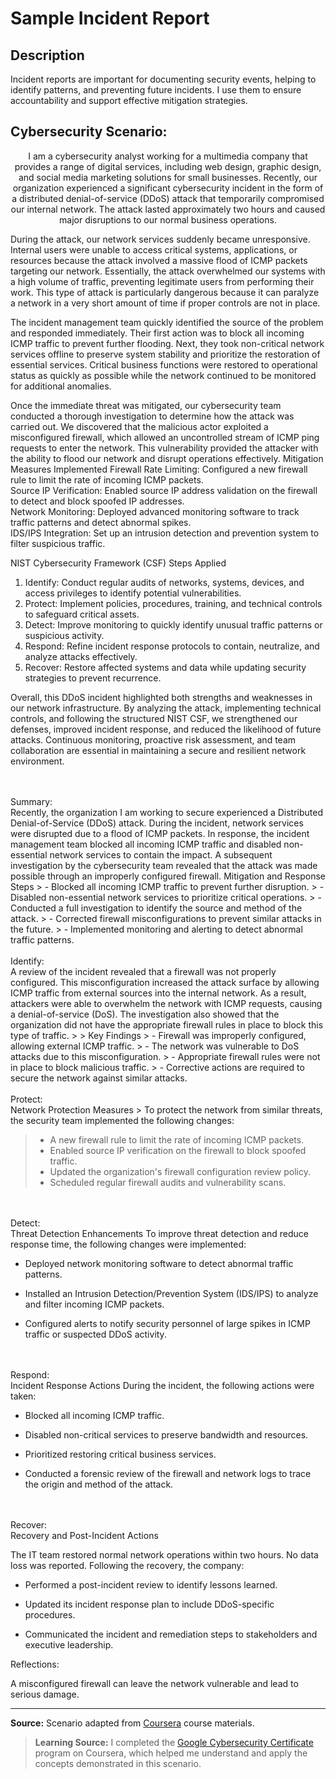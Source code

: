 <h1> Sample Incident Report</h1>

 

<h2>Description</h2>
Incident reports are important for documenting security events, helping to identify patterns, and preventing future incidents. I use them to ensure accountability and support effective mitigation strategies.
<br />





<h2>Cybersecurity Scenario:</h2>

<p align="center">
  I am a cybersecurity analyst working for a multimedia company that provides a range of digital services, including web design, graphic design, and social media marketing solutions for small businesses. Recently, our organization experienced a significant cybersecurity incident in the form of a distributed denial-of-service (DDoS) attack that temporarily compromised our internal network. The attack lasted approximately two hours and caused major disruptions to our normal business operations.

During the attack, our network services suddenly became unresponsive. Internal users were unable to access critical systems, applications, or resources because the attack involved a massive flood of ICMP packets targeting our network. Essentially, the attack overwhelmed our systems with a high volume of traffic, preventing legitimate users from performing their work. This type of attack is particularly dangerous because it can paralyze a network in a very short amount of time if proper controls are not in place.

The incident management team quickly identified the source of the problem and responded immediately. Their first action was to block all incoming ICMP traffic to prevent further flooding. Next, they took non-critical network services offline to preserve system stability and prioritize the restoration of essential services. Critical business functions were restored to operational status as quickly as possible while the network continued to be monitored for additional anomalies.

Once the immediate threat was mitigated, our cybersecurity team conducted a thorough investigation to determine how the attack was carried out. We discovered that the malicious actor exploited a misconfigured firewall, which allowed an uncontrolled stream of ICMP ping requests to enter the network. This vulnerability provided the attacker with the ability to flood our network and disrupt operations effectively.
 Mitigation Measures Implemented
 Firewall Rate Limiting: Configured a new firewall rule to limit the rate of incoming ICMP packets.  
Source IP Verification: Enabled source IP address validation on the firewall to detect and block spoofed IP addresses.  
Network Monitoring: Deployed advanced monitoring software to track traffic patterns and detect abnormal spikes.  
IDS/IPS Integration: Set up an intrusion detection and prevention system to filter suspicious traffic.

 NIST Cybersecurity Framework (CSF) Steps Applied
1. Identify: Conduct regular audits of networks, systems, devices, and access privileges to identify potential vulnerabilities.  
2. Protect: Implement policies, procedures, training, and technical controls to safeguard critical assets.  
 3. Detect: Improve monitoring to quickly identify unusual traffic patterns or suspicious activity.  
4. Respond: Refine incident response protocols to contain, neutralize, and analyze attacks effectively.  
 5. Recover: Restore affected systems and data while updating security strategies to prevent recurrence.

 Overall, this DDoS incident highlighted both strengths and weaknesses in our network infrastructure. By analyzing the attack, implementing technical controls, and following the structured NIST CSF, we strengthened our defenses, improved incident response, and reduced the likelihood of future attacks. Continuous monitoring, proactive risk assessment, and team collaboration are essential in maintaining a secure and resilient network environment.

<br />
<br />
Summary:  <br/>
 Recently, the organization I am working to secure experienced a Distributed Denial-of-Service (DDoS) attack. During the incident, network services were disrupted due to a flood of ICMP packets. In response, the incident management team blocked all incoming ICMP traffic and disabled non-essential network services to contain the impact. A subsequent investigation by the cybersecurity team revealed that the attack was made possible through an improperly configured firewall.
 Mitigation and Response Steps
> - Blocked all incoming ICMP traffic to prevent further disruption.  
> - Disabled non-essential network services to prioritize critical operations.  
> - Conducted a full investigation to identify the source and method of the attack.  
> - Corrected firewall misconfigurations to prevent similar attacks in the future.  
> - Implemented monitoring and alerting to detect abnormal traffic patterns.  

<br />
<br />
Identify: <br/>
 A review of the incident revealed that a firewall was not properly configured. This misconfiguration increased the attack surface by allowing ICMP traffic from external sources into the internal network. As a result, attackers were able to overwhelm the network with ICMP requests, causing a denial-of-service (DoS). The investigation also showed that the organization did not have the appropriate firewall rules in place to block this type of traffic.
>
>  Key Findings
> - Firewall was improperly configured, allowing external ICMP traffic.  
> - The network was vulnerable to DoS attacks due to this misconfiguration.  
> - Appropriate firewall rules were not in place to block malicious traffic.  
> - Corrective actions are required to secure the network against similar attacks.

<br />
<br />
Protect:  <br/>
 Network Protection Measures
> To protect the network from similar threats, the security team implemented the following changes:

> - A new firewall rule to limit the rate of incoming ICMP packets.  
> - Enabled source IP verification on the firewall to block spoofed traffic.  
> - Updated the organization's firewall configuration review policy.  
> - Scheduled regular firewall audits and vulnerability scans.

<br />
<br />
Detect:  <br/>
Threat Detection Enhancements
 To improve threat detection and reduce response time, the following changes were implemented:

 - Deployed network monitoring software to detect abnormal traffic patterns.  

 - Installed an Intrusion Detection/Prevention System (IDS/IPS) to analyze and filter incoming ICMP packets.  

- Configured alerts to notify security personnel of large spikes in ICMP traffic or suspected DDoS activity.

<br />
<br />
Respond:  <br/>
Incident Response Actions
During the incident, the following actions were taken:
 
- Blocked all incoming ICMP traffic.  

 - Disabled non-critical services to preserve bandwidth and resources.  

 - Prioritized restoring critical business services.  
 
 - Conducted a forensic review of the firewall and network logs to trace the origin and method of the attack.

<br />
<br />
Recover:  <br/>
 Recovery and Post-Incident Actions

 The IT team restored normal network operations within two hours. No data loss was reported. Following the recovery, the company:

- Performed a post-incident review to identify lessons learned.
 
- Updated its incident response plan to include DDoS-specific procedures.  

- Communicated the incident and remediation steps to stakeholders and executive leadership.

Reflections:  <br/>

A misconfigured firewall can leave the network vulnerable and lead to serious damage.

<hr>
<p><strong>Source:</strong> Scenario adapted from <a href="https://www.coursera.org" target="_blank">Coursera</a> course materials.

> **Learning Source:** I completed the [Google Cybersecurity Certificate](https://www.coursera.org/professional-certificates/google-cybersecurity) program on Coursera, which helped me understand and apply the concepts demonstrated in this scenario.  
</p>


</p>

<!--
 ```diff
- text in red
+ text in green
! text in orange
# text in gray
@@ text in purple (and bold)@@
```
--!>
